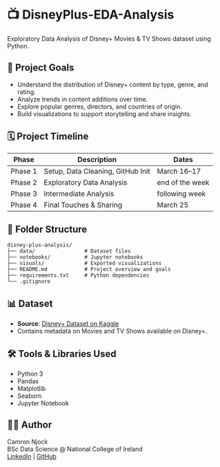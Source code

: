 
# 📺 DisneyPlus-EDA-Analysis

Exploratory Data Analysis of Disney+ Movies & TV Shows dataset using Python.

## 🎯 Project Goals

- Understand the distribution of Disney+ content by type, genre, and rating.
- Analyze trends in content additions over time.
- Explore popular genres, directors, and countries of origin.
- Build visualizations to support storytelling and share insights.

## 🗓️ Project Timeline

| Phase | Description | Dates |
|-------|-------------|-------|
| Phase 1 | Setup, Data Cleaning, GitHub Init | March 16–17 |
| Phase 2 | Exploratory Data Analysis | end of the week |
| Phase 3 | Intermediate Analysis | following week |
| Phase 4 | Final Touches & Sharing | March 25|

## 📂 Folder Structure

```
disney-plus-analysis/
├── data/                # Dataset files
├── notebooks/           # Jupyter notebooks
├── visuals/             # Exported visualizations
├── README.md            # Project overview and goals
├── requirements.txt     # Python dependencies
└── .gitignore
```

## 📊 Dataset

- **Source**: [Disney+ Dataset on Kaggle](https://www.kaggle.com/datasets/shivamb/disney-movies-and-tv-shows)
- Contains metadata on Movies and TV Shows available on Disney+.

## 🛠️ Tools & Libraries Used

- Python 3
- Pandas
- Matplotlib
- Seaborn
- Jupyter Notebook

## 🙋‍♂️ Author

Camron Njock  
BSc Data Science @ National College of Ireland  
[LinkedIn](https://www.linkedin.com/in/camron-njock-003812262/) | [GitHub](https://github.com/cam-spec)
